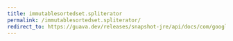 ```yaml
---
title: immutablesortedset.spliterator
permalink: /immutablesortedset.spliterator/
redirect_to: https://guava.dev/releases/snapshot-jre/api/docs/com/google/common/collect/ImmutableSortedSet.html#spliterator--
---
```

